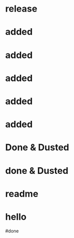 # release

# added

# added

# added

# added

# added

# Done & Dusted

# done & Dusted

# readme

# hello

#done
